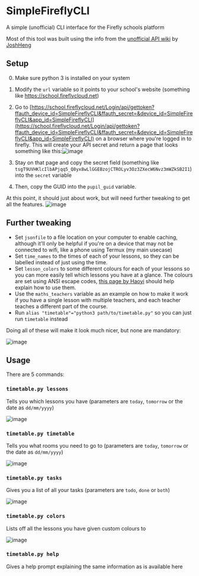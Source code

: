 # SimpleFireflyCLI
A simple (unofficial) CLI interface for the Firefly schools platform

Most of this tool was built using the info from the [unofficial API wiki](https://github.com/JoshHeng/FireflyAPI/wiki) by [JoshHeng](https://github.com/JoshHeng)

## Setup
0. Make sure python 3 is installed on your system
1. Modify the `url` variable so it points to your school's website (something like https://school.fireflycloud.net)
1. Go to [https://school.fireflycloud.net/Login/api/gettoken?ffauth_device_id=SimpleFireflyCLI&ffauth_secret=&device_id=SimpleFireflyCLI&app_id=SimpleFireflyCLI](https://school.fireflycloud.net/Login/api/gettoken?ffauth_device_id=SimpleFireflyCLI&ffauth_secret=&device_id=SimpleFireflyCLI&app_id=SimpleFireflyCLI) on a browser where you're logged in to firefly. This will create your API secret and return a page that looks something like this:![image](https://user-images.githubusercontent.com/48649272/226177026-2d7a6a3b-1b54-471c-8ef5-996d27af189b.png)

1. Stay on that page and copy the secret field (something like `tsgT9UVHKlcIlbAPjqq5_Q8yx8wLlGGEBzojCTROLyv3Oz3ZXecW6Nvz3mWZkSB2I1`) into the `secret` variable
1. Then, copy the GUID into the `pupil_guid` variable.

At this point, it should just about work, but will need further tweaking to get all the features.
![image](https://user-images.githubusercontent.com/48649272/226179234-c010fc39-dac8-44be-94a7-7c7675dd0f1e.png)

## Further tweaking

+ Set `jsonfile` to a file location on your computer to enable caching, although it'll only be helpful if you're on a device that may not be connected to wifi, like a phone using Termux (my main usecase)
+ Set `time_names` to the times of each of your lessons, so they can be labelled instead of just using the time.
+ Set `lesson_colors` to some different colours for each of your lessons so you can more easily tell which lessons you have at a glance. The colours are set using ANSI escape codes, [this page by Haoyi](https://www.lihaoyi.com/post/BuildyourownCommandLinewithANSIescapecodes.html#colors) should help explain how to use them.
+ Use the `maths_teachers` variable as an example on how to make it work if you have a single lesson with multiple teachers, and each teacher teaches a different part of the course.
+ Run `alias "timetable"="python3 path/to/timetable.py"` so you can just run `timetable` instead

Doing all of these will make it look much nicer, but none are mandatory:

![image](https://user-images.githubusercontent.com/48649272/226179257-836db9db-5dca-47c1-aabb-ef5babdecf80.png)


## Usage

There are 5 commands:
### `timetable.py lessons`
Tells you which lessons you have (parameters are `today`, `tomorrow` or the date as `dd/mm/yyyy`)

![image](https://user-images.githubusercontent.com/48649272/226179278-35d1c540-5456-4140-b88c-b37cdeba5697.png)
### `timetable.py timetable`
Tells you what rooms you need to go to (parameters are `today`, `tomorrow` or the date as `dd/mm/yyyy`)

![image](https://user-images.githubusercontent.com/48649272/226178898-11b8ba10-08db-4ee0-8cca-aec9e65b6be8.png)
### `timetable.py tasks`
Gives you a list of all your tasks (parameters are `todo`, `done` or `both`)

![image](https://user-images.githubusercontent.com/48649272/226179314-65a575f4-3880-436c-8754-1b542275c7e9.png)
### `timetable.py colors`
Lists off all the lessons you have given custom colours to

![image](https://user-images.githubusercontent.com/48649272/226179340-4769cf08-f73f-407d-b5c1-085b16260b21.png)
### `timetable.py help`
Gives a help prompt explaining the same information as is available here
